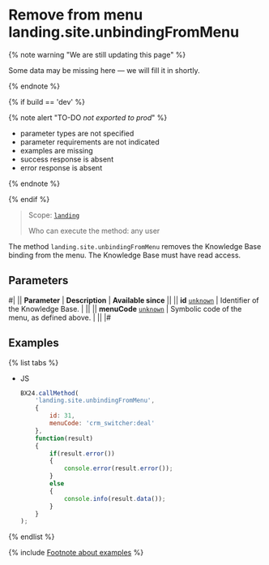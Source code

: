 # Remove from menu landing.site.unbindingFromMenu

{% note warning "We are still updating this page" %}

Some data may be missing here — we will fill it in shortly.

{% endnote %}

{% if build == 'dev' %}

{% note alert "TO-DO _not exported to prod_" %}

- parameter types are not specified
- parameter requirements are not indicated
- examples are missing
- success response is absent
- error response is absent

{% endnote %}

{% endif %}

> Scope: [`landing`](../../../scopes/permissions.md)
>
> Who can execute the method: any user

The method `landing.site.unbindingFromMenu` removes the Knowledge Base binding from the menu. The Knowledge Base must have read access.

## Parameters

#|
|| **Parameter** | **Description** | **Available since** ||
|| **id**
[`unknown`](../../../data-types.md) | Identifier of the Knowledge Base. | ||
|| **menuCode**
[`unknown`](../../../data-types.md) | Symbolic code of the menu, as defined above. | ||
|#

## Examples

{% list tabs %}

- JS

    ```js
    BX24.callMethod(
        'landing.site.unbindingFromMenu',
        {
            id: 31,
            menuCode: 'crm_switcher:deal'
        },
        function(result)
        {
            if(result.error())
            {
                console.error(result.error());
            }
            else
            {
                console.info(result.data());
            }
        }
    );
    ```

{% endlist %}

{% include [Footnote about examples](../../../../_includes/examples.md) %}
